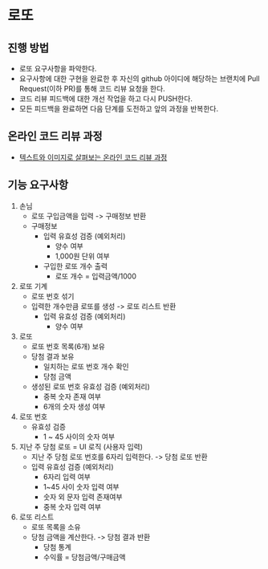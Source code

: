 # 로또
## 진행 방법
* 로또 요구사항을 파악한다.
* 요구사항에 대한 구현을 완료한 후 자신의 github 아이디에 해당하는 브랜치에 Pull Request(이하 PR)를 통해 코드 리뷰 요청을 한다.
* 코드 리뷰 피드백에 대한 개선 작업을 하고 다시 PUSH한다.
* 모든 피드백을 완료하면 다음 단계를 도전하고 앞의 과정을 반복한다.

## 온라인 코드 리뷰 과정
* [텍스트와 이미지로 살펴보는 온라인 코드 리뷰 과정](https://github.com/next-step/nextstep-docs/tree/master/codereview)


## 기능 요구사항
1. 손님
   - 로또 구입금액을 입력 -> 구매정보 반환
   - 구매정보
      - 입력 유효성 검증 (예외처리)
        - 양수 여부
        - 1,000원 단위 여부
      - 구입한 로또 개수 출력
        - 로또 개수 = 입력금액/1000
1. 로또 기계
   - 로또 번호 섞기
   - 입력한 개수만큼 로또를 생성 -> 로또 리스트 반환
      - 입력 유효성 검증 (예외처리)
         - 양수 여부
1. 로또
   - 로또 번호 목록(6개) 보유
   - 당첨 결과 보유
     - 일치하는 로또 번호 개수 확인
     - 당첨 금액
   - 생성된 로또 번호 유효성 검증 (예외처리)
      - 중복 숫자 존재 여부
      - 6개의 숫자 생성 여부
1. 로또 번호
   - 유효성 검증
      - 1 ~ 45 사이의 숫자 여부
1. 지난 주 당첨 로또 = UI 로직 (사용자 입력)
    - 지난 주 당첨 로또 번호를 6자리 입력한다. -> 당첨 로또 반환
    - 입력 유효성 검증 (예외처리)
        - 6자리 입력 여부
        - 1~45 사이 숫자 입력 여부
        - 숫자 외 문자 입력 존재여부
        - 중복 숫자 입력 여부
1. 로또 리스트
    - 로또 목록을 소유
    - 당첨 금액을 계산한다. -> 당첨 결과 반환
        - 당첨 통계
        - 수익률 = 당첨금액/구매금액
    